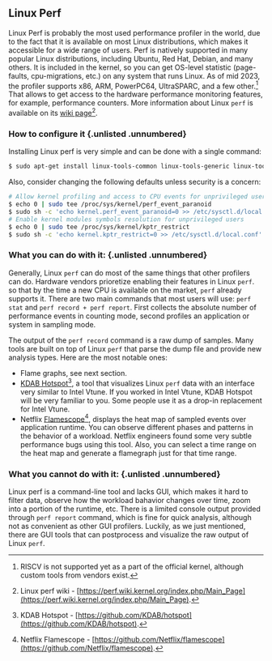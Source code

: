 ## Linux Perf

Linux Perf is probably the most used performance profiler in the world, due to the fact that it is available on most Linux distributions, which makes it accessible for a wide range of users. Perf is natively supported in many popular Linux distributions, including Ubuntu, Red Hat, Debian, and many others. It is included in the kernel, so you can get OS-level statistic (page-faults, cpu-migrations, etc.) on any system that runs Linux. As of mid 2023, the profiler supports x86, ARM, PowerPC64, UltraSPARC, and a few other.[^2] That allows to get access to the hardware performance monitoring features, for example, performance counters. More information about Linux `perf` is available on its [wiki page](https://perf.wiki.kernel.org/index.php/Main_Page)[^1].

### How to configure it {.unlisted .unnumbered}

Installing Linux perf is very simple and can be done with a single command:

```bash
$ sudo apt-get install linux-tools-common linux-tools-generic linux-tools-`uname -r`
```

Also, consider changing the following defaults unless security is a concern:

```bash
# Allow kernel profiling and access to CPU events for unprivileged users
$ echo 0 | sudo tee /proc/sys/kernel/perf_event_paranoid
$ sudo sh -c 'echo kernel.perf_event_paranoid=0 >> /etc/sysctl.d/local.conf'
# Enable kernel modules symbols resolution for unprivileged users
$ echo 0 | sudo tee /proc/sys/kernel/kptr_restrict
$ sudo sh -c 'echo kernel.kptr_restrict=0 >> /etc/sysctl.d/local.conf'
```

### What you can do with it: {.unlisted .unnumbered}

Generally, Linux `perf` can do most of the same things that other profilers can do. Hardware vendors prioretize enabling their features in Linux `perf`. so that by the time a new CPU is available on the market, `perf` already supports it. There are two main commands that most users will use: `perf stat` and `perf record + perf report`. First collects the absolute number of performance events in counting mode, second profiles an application or system in sampling mode.

The output of the `perf record` command is a raw dump of samples. Many tools are built on top of Linux `perf` that parse the dump file and provide new analysis types. Here are the most notable ones:

- Flame graphs, see next section.
- [KDAB Hotspot](https://github.com/KDAB/hotspot)[^3], a tool that visualizes Linux `perf` data with an interface very similar to Intel Vtune. If you worked in Intel Vtune, KDAB Hotspot will be very familiar to you. Some people use it as a drop-in replacement for Intel Vtune.
- Netflix [Flamescope](https://github.com/Netflix/flamescope)[^4], displays the heat map of sampled events over application runtime. You can observe different phases and patterns in the behavior of a workload. Netflix engineers found some very subtle performance bugs using this tool. Also, you can select a time range on the heat map and generate a flamegraph just for that time range.

### What you cannot do with it: {.unlisted .unnumbered}

Linux perf is a command-line tool and lacks GUI, which makes it hard to filter data, observe how the workload bahavior changes over time, zoom into a portion of the runtime, etc. There is a limited console output provided through `perf report` command, which is fine for quick analysis, although not as convenient as other GUI profilers. Luckily, as we just mentioned, there are GUI tools that can postprocess and visualize the raw output of Linux `perf`.

[^1]: Linux perf wiki - [https://perf.wiki.kernel.org/index.php/Main_Page](https://perf.wiki.kernel.org/index.php/Main_Page).
[^2]: RISCV is not supported yet as a part of the official kernel, although custom tools from vendors exist.
[^3]: KDAB Hotspot - [https://github.com/KDAB/hotspot](https://github.com/KDAB/hotspot).
[^4]: Netflix Flamescope - [https://github.com/Netflix/flamescope](https://github.com/Netflix/flamescope).